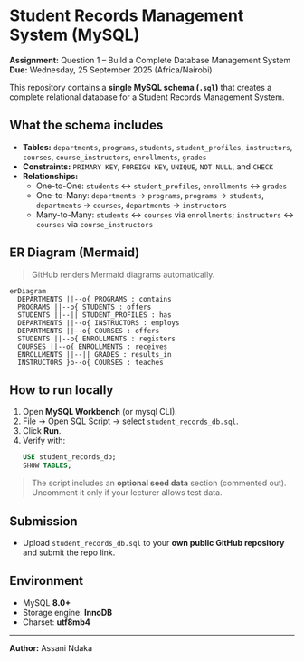 # Student Records Management System (MySQL)

**Assignment:** Question 1 – Build a Complete Database Management System  
**Due:** Wednesday, 25 September 2025 (Africa/Nairobi)

This repository contains a **single MySQL schema (`.sql`)** that creates a complete relational database for a Student Records Management System.

## What the schema includes
- **Tables:** `departments`, `programs`, `students`, `student_profiles`, `instructors`, `courses`, `course_instructors`, `enrollments`, `grades`
- **Constraints:** `PRIMARY KEY`, `FOREIGN KEY`, `UNIQUE`, `NOT NULL`, and `CHECK`
- **Relationships:**
  - One-to-One: `students` ↔ `student_profiles`, `enrollments` ↔ `grades`
  - One-to-Many: `departments` → `programs`, `programs` → `students`, `departments` → `courses`, `departments` → `instructors`
  - Many-to-Many: `students` ↔ `courses` via `enrollments`; `instructors` ↔ `courses` via `course_instructors`

## ER Diagram (Mermaid)
> GitHub renders Mermaid diagrams automatically.

```mermaid
erDiagram
  DEPARTMENTS ||--o{ PROGRAMS : contains
  PROGRAMS ||--o{ STUDENTS : offers
  STUDENTS ||--|| STUDENT_PROFILES : has
  DEPARTMENTS ||--o{ INSTRUCTORS : employs
  DEPARTMENTS ||--o{ COURSES : offers
  STUDENTS ||--o{ ENROLLMENTS : registers
  COURSES ||--o{ ENROLLMENTS : receives
  ENROLLMENTS ||--|| GRADES : results_in
  INSTRUCTORS }o--o{ COURSES : teaches
```

## How to run locally
1. Open **MySQL Workbench** (or mysql CLI).  
2. File → Open SQL Script → select `student_records_db.sql`.  
3. Click **Run**.  
4. Verify with:
   ```sql
   USE student_records_db;
   SHOW TABLES;
   ```

> The script includes an **optional seed data** section (commented out). Uncomment it only if your lecturer allows test data.

## Submission
- Upload `student_records_db.sql` to your **own public GitHub repository** and submit the repo link.

## Environment
- MySQL **8.0+**
- Storage engine: **InnoDB**
- Charset: **utf8mb4**

---

**Author:** Assani Ndaka
